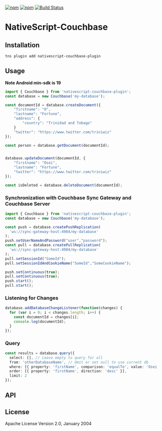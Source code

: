 [![npm](https://img.shields.io/npm/v/nativescript-couchbase-plugin.svg)](https://www.npmjs.com/package/nativescript-couchbase-plugin)
[![npm](https://img.shields.io/npm/dt/nativescript-couchbase-plugin.svg?label=npm%20downloads)](https://www.npmjs.com/package/nativescript-couchbase-plugin)
[![Build Status](https://travis-ci.org/triniwiz/nativescript-couchbase-plugin.svg?branch=master)](https://travis-ci.org/triniwiz/nativescript-couchbase-plugin)

# NativeScript-Couchbase

## Installation

`tns plugin add nativescript-couchbase-plugin`

## Usage
**Note Android min-sdk is 19**


```ts
import { Couchbase } from 'nativescript-couchbase-plugin';
const database = new Couchbase('my-database');

const documentId = database.createDocument({
    "firstname": "O",
    "lastname": "Fortune",
    "address": {
        "country": "Trinidad and Tobago"
    }
    "twitter": "https://www.twitter.com/triniwiz"
});

const person = database.getDocument(documentId);


database.updateDocument(documentId, {
    "firstname": "Osei",
    "lastname": "Fortune",
    "twitter": "https://www.twitter.com/triniwiz"
});

const isDeleted = database.deleteDocument(documentId);
```

### Synchronization with Couchbase Sync Gateway and Couchbase Server

```ts
import { Couchbase } from 'nativescript-couchbase-plugin';
const database = new Couchbase('my-database');

const push = database.createPushReplication(
  'ws://sync-gateway-host:4984/my-database'
);
push.setUserNameAndPassword("user","password");
const pull = database.createPullReplication(
  'ws://sync-gateway-host:4984/my-database'
);
pull.setSessionId("SomeId");
pull.setSessionIdAndCookieName("SomeId","SomeCookieName");

push.setContinuous(true);
pull.setContinuous(true);
push.start();
pull.start();
```

### Listening for Changes

```ts
database.addDatabaseChangeListener(function(changes) {
  for (var i = 0; i < changes.length; i++) {
    const documentId = changes[i];
    console.log(documentId);
  }
});
```

### Query

```ts
const results = database.query({
  select: [], // Leave empty to query for all
  from: 'otherDatabaseName', // Omit or set null to use current db
  where: [{ property: 'firstName', comparison: 'equalTo', value: 'Osei' }],
  order: [{ property: 'firstName', direction: 'desc' }],
  limit: 2
});
```

## API

## License

Apache License Version 2.0, January 2004

